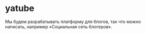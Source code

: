 # yatube
Мы будем разрабатывать платформу для блогов, так что можно написать, например «Социальная сеть блогеров».
